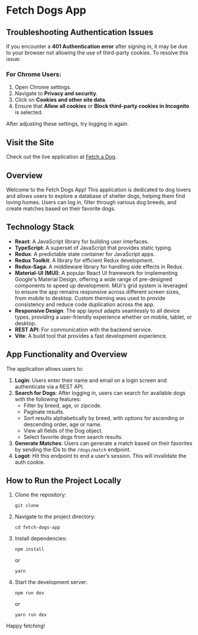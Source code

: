 # Fetch Dogs App

## Troubleshooting Authentication Issues

If you encounter a **401 Authentication error** after signing in, it may be due to your browser not allowing the use of third-party cookies. To resolve this issue:

### For Chrome Users:

1. Open Chrome settings.
2. Navigate to **Privacy and security**.
3. Click on **Cookies and other site data**.
4. Ensure that **Allow all cookies** or **Block third-party cookies in Incognito** is selected.

After adjusting these settings, try logging in again.

## Visit the Site

Check out the live application at [Fetch a Dog](https://fetch-a-dog-ns.netlify.app/).

## Overview

Welcome to the Fetch Dogs App! This application is dedicated to dog lovers and allows users to explore a database of shelter dogs, helping them find loving homes. Users can log in, filter through various dog breeds, and create matches based on their favorite dogs.

## Technology Stack

- **React**: A JavaScript library for building user interfaces.
- **TypeScript**: A superset of JavaScript that provides static typing.
- **Redux**: A predictable state container for JavaScript apps.
- **Redux Toolkit**: A library for efficient Redux development.
- **Redux-Saga**: A middleware library for handling side effects in Redux.
- **Material-UI (MUI)**: A popular React UI framework for implementing Google's Material Design, offering a wide range of pre-designed components to speed up development. MUI's grid system is leveraged to ensure the app remains responsive across different screen sizes, from mobile to desktop. Custom theming was used to provide consistency and reduce code duplication across the app.
- **Responsive Design**:
  The app layout adapts seamlessly to all device types, providing a user-friendly experience whether on mobile, tablet, or desktop.
- **REST API**: For communication with the backend service.
- **Vite**: A build tool that provides a fast development experience.

## App Functionality and Overview

The application allows users to:

1. **Login**: Users enter their name and email on a login screen and authenticate via a REST API.
2. **Search for Dogs**: After logging in, users can search for available dogs with the following features:
   - Filter by breed, age, or zipcode.
   - Paginate results.
   - Sort results alphabetically by breed, with options for ascending or descending order, age or name.
   - View all fields of the Dog object.
   - Select favorite dogs from search results.
3. **Generate Matches**: Users can generate a match based on their favorites by sending the IDs to the `/dogs/match` endpoint.
4. **Logot**: Hit this endpoint to end a user’s session. This will invalidate the auth cookie.

## How to Run the Project Locally

1. Clone the repository:

   ```
   git clone
   ```

2. Navigate to the project directory:

   ```
   cd fetch-dogs-app
   ```

3. Install dependencies:

   ```
   npm install
   ```

   or

   ```
   yarn
   ```

4. Start the development server:

   ```
   npm run dev
   ```

   or

   ```
   yarn run dev
   ```

Happy fetching!
